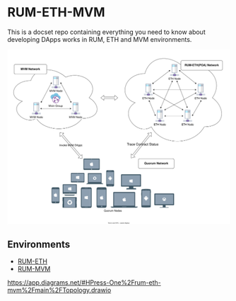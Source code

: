 # RUM-ETH-MVM

This is a docset repo containing everything you need to know about developing DApps works in RUM, ETH and MVM environments.

 ![Topology](Topology.svg)

## Environments

- [RUM-ETH](RUM-ETH.md)
- [RUM-MVM](RUM-MVM.md)


https://app.diagrams.net/#HPress-One%2Frum-eth-mvm%2Fmain%2FTopology.drawio
